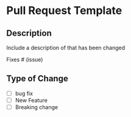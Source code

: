 # Pull Request Template

## Description

Include a description of that has been changed


Fixes # (issue)

## Type of Change

- [ ] bug fix
- [ ] New Feature
- [ ] Breaking change
